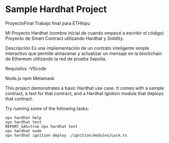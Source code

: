 # Sample Hardhat Project

ProyectoFinal
Trabajo final para ETHkipu

Mi Proyecto Hardhat (nombre inicial de cuando empecé a escribir el código)
Proyecto de Smart Contract utilizando Hardhat y Solidity.

Descripción
Es una implementación de un contrato inteligente simple interactivo que permite almacenar y actualizar un mensaje en la blockchain de Ethereum utilizando la red de prueba Sepolia.

Requisitos
-VScode

Node.js
npm
Metamask


This project demonstrates a basic Hardhat use case. It comes with a sample contract, a test for that contract, and a Hardhat Ignition module that deploys that contract.

Try running some of the following tasks:

```shell
npx hardhat help
npx hardhat test
REPORT_GAS=true npx hardhat test
npx hardhat node
npx hardhat ignition deploy ./ignition/modules/Lock.ts
```

